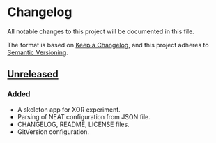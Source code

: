 # Changelog

All notable changes to this project will be documented in this file.

The format is based on [Keep a Changelog](https://keepachangelog.com/en/1.1.0/),
and this project adheres to [Semantic Versioning](https://semver.org/spec/v2.0.0.html).

## [Unreleased]

### Added

- A skeleton app for XOR experiment.
- Parsing of NEAT configuration from JSON file.
- CHANGELOG, README, LICENSE files.
- GitVersion configuration.

[Unreleased]: https://github.com/Trashed/gneat/tree/feature/genome-file
